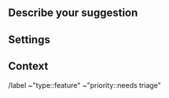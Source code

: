 ## Describe your suggestion
<!-- With as much detail as possible, describe what your suggestion would do for RedWarn. -->
<!--- IMPORTANT: If you want to upload images, please upload them to Gitlab or Imgur. -->

## Settings
<!-- If applicable, what settings/customizability should be offered to tweak the functionality of your suggestion. -->

## Context
<!-- Describe how your suggestion would improve RedWarn, or the reason behind it being added. -->

<!--- ONLY CHANGE ABOVE THIS LINE!!! -->
/label ~"type::feature" ~"priority::needs triage"
